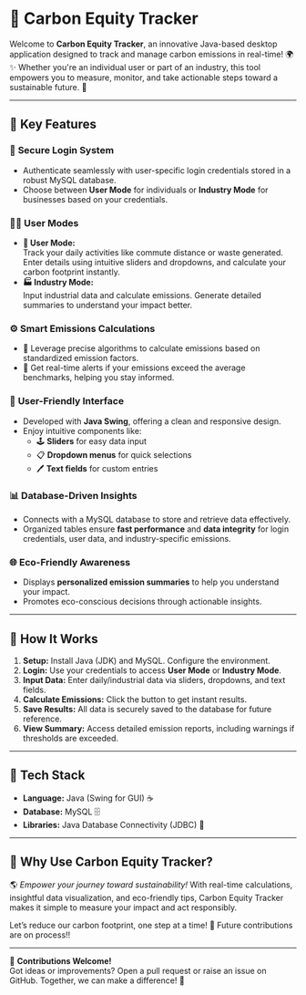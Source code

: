 # 🌿 **Carbon Equity Tracker**  

Welcome to **Carbon Equity Tracker**, an innovative Java-based desktop application designed to track and manage carbon emissions in real-time! 🌍✨ Whether you're an individual user or part of an industry, this tool empowers you to measure, monitor, and take actionable steps toward a sustainable future. 🌱  

---

## 🎯 **Key Features**  

### 🔐 **Secure Login System**  
- Authenticate seamlessly with user-specific login credentials stored in a robust MySQL database.  
- Choose between **User Mode** for individuals or **Industry Mode** for businesses based on your credentials.  

### 🧑‍💻 **User Modes**  
- **🌟 User Mode:**  
  Track your daily activities like commute distance or waste generated. Enter details using intuitive sliders and dropdowns, and calculate your carbon footprint instantly.  
- **🏭 Industry Mode:**  
  Input industrial data and calculate emissions. Generate detailed summaries to understand your impact better.  

### ⚙️ **Smart Emissions Calculations**  
- 🧮 Leverage precise algorithms to calculate emissions based on standardized emission factors.  
- 🚨 Get real-time alerts if your emissions exceed the average benchmarks, helping you stay informed.  

### 🎨 **User-Friendly Interface**  
- Developed with **Java Swing**, offering a clean and responsive design.  
- Enjoy intuitive components like:  
  - 🕹️ **Sliders** for easy data input  
  - 📋 **Dropdown menus** for quick selections  
  - 🖊️ **Text fields** for custom entries  

### 📊 **Database-Driven Insights**  
- Connects with a MySQL database to store and retrieve data effectively.  
- Organized tables ensure **fast performance** and **data integrity** for login credentials, user data, and industry-specific emissions.  

### 🌐 **Eco-Friendly Awareness**  
- Displays **personalized emission summaries** to help you understand your impact.  
- Promotes eco-conscious decisions through actionable insights.  

---

## 🚀 **How It Works**  

1. **Setup:** Install Java (JDK) and MySQL. Configure the environment.  
2. **Login:** Use your credentials to access **User Mode** or **Industry Mode**.  
3. **Input Data:** Enter daily/industrial data via sliders, dropdowns, and text fields.  
4. **Calculate Emissions:** Click the button to get instant results.  
5. **Save Results:** All data is securely saved to the database for future reference.  
6. **View Summary:** Access detailed emission reports, including warnings if thresholds are exceeded.  

---

## 🔧 **Tech Stack**  

- **Language:** Java (Swing for GUI) ☕  
- **Database:** MySQL 🗄️  
- **Libraries:** Java Database Connectivity (JDBC) 🔗  

---

## 🌟 **Why Use Carbon Equity Tracker?**  

🌎 *Empower your journey toward sustainability!* With real-time calculations, insightful data visualization, and eco-friendly tips, Carbon Equity Tracker makes it simple to measure your impact and act responsibly.  

Let’s reduce our carbon footprint, one step at a time! 💚 
Future contributions are on process!!

--- 

📩 **Contributions Welcome!**  
Got ideas or improvements? Open a pull request or raise an issue on GitHub. Together, we can make a difference! 🤝  

